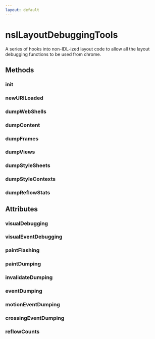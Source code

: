 ```yaml
---
layout: default
---
```


# nsILayoutDebuggingTools #

A series of hooks into non-IDL-ized layout code to allow all the
layout debugging functions to be used from chrome.


## Methods ##

### init ###

### newURILoaded ###

### dumpWebShells ###

### dumpContent ###

### dumpFrames ###

### dumpViews ###

### dumpStyleSheets ###

### dumpStyleContexts ###

### dumpReflowStats ###

## Attributes ##

### visualDebugging ###

### visualEventDebugging ###

### paintFlashing ###

### paintDumping ###

### invalidateDumping ###

### eventDumping ###

### motionEventDumping ###

### crossingEventDumping ###

### reflowCounts ###
